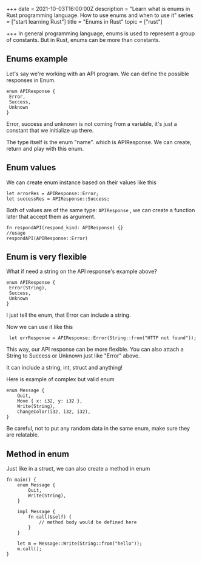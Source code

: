+++
date = 2021-10-03T16:00:00Z
description = "Learn what is enums in Rust programming language. How to use enums and when to use it"
series = ["start learning Rust"]
title = "Enums in Rust"
topic = ["rust"]

+++
In general programming language, enums is used to represent a group of constants. But in Rust, enums can be more than constants.

## Enums example

Let's say we're working with an API program. We can define the possible responses in Enum.

    enum APIResponse {
     Error,
     Success,
     Unknown
    }

Error, success and unknown is not coming from a variable, it's just a constant that we initialize up there. 

The type itself is the enum "name". which is APIResponse. We can create, return and play with this enum.

## Enum values

We can create enum instance based on their values like this

    let errorRes = APIResponse::Error;
    let successRes = APIResponse::Success;

Both of values are of the same type: `APIResponse` , we can create a function later that accept them as argument.

    fn respondAPI(respond_kind: APIResponse) {}
    //usage
    respondAPI(APIResponse::Error)

## Enum is very flexible

What if need a string on the API response's example above?

    enum APIResponse {
     Error(String),
     Success,
     Unknown
    }

I just tell the enum, that Error can include a string.

Now we can use it like this

     let errResponse = APIResponse::Error(String::from("HTTP not found"));

This way, our API response can be more flexible. You can also attach a String to Success or Unknown just like "Error" above.

It can include a string, int, struct and anything!

Here is example of complex but valid enum

    enum Message {
        Quit,
        Move { x: i32, y: i32 },
        Write(String),
        ChangeColor(i32, i32, i32),
    }

Be careful, not to put any random data in the same enum, make sure they are relatable.

## Method in enum

Just like in a struct, we can also create a method in enum

    fn main() {
        enum Message {
            Quit,
            Write(String),
        }
    
        impl Message {
            fn call(&self) {
                // method body would be defined here
            }
        }
    
        let m = Message::Write(String::from("hello"));
        m.call();
    }